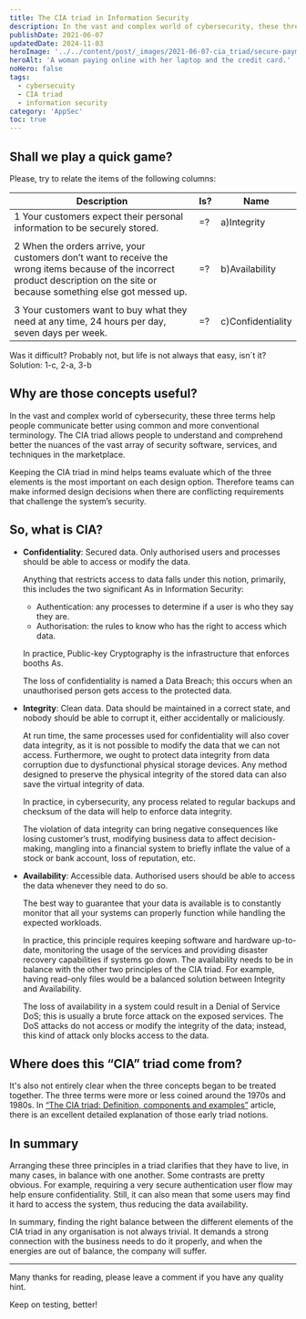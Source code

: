 ```yaml
---
title: The CIA triad in Information Security
description: In the vast and complex world of cybersecurity, these three terms help people communicate better using common and more conventional terminology.
publishDate: 2021-06-07
updatedDate: 2024-11-03
heroImage: '../../content/post/_images/2021-06-07-cia_triad/secure-payment.jpg'
heroAlt: 'A woman paying online with her laptop and the credit card.'
noHero: false
tags:
  - cybersecuity
  - CIA triad
  - information security
category: 'AppSec'
toc: true
---
```



## Shall we play a quick game? 

Please, try to relate the items of the following columns:

| Description | Is? | Name
 --- | --- | ---
1 Your customers expect their personal information to be securely stored. | =? | a)Integrity 
| |
2 When the orders arrive, your customers don’t want to receive the wrong items because of the incorrect product description on the site or because something else got messed up. | =? | b)Availability 
| | 
3 Your customers want to buy what they need at any time, 24 hours per day, seven days per week. | =? | c)Confidentiality


Was it difficult? Probably not, but life is not always that easy, isn´t it? Solution: 1-c, 2-a, 3-b


## Why are those concepts useful?
In the vast and complex world of cybersecurity, these three terms help people communicate better using common and more conventional terminology.  The CIA triad allows people to understand and comprehend better the nuances of the vast array of security software, services, and techniques in the marketplace.

Keeping the CIA triad in mind helps teams evaluate which of the three elements is the most important on each design option. Therefore teams can make informed design decisions when there are conflicting requirements that challenge the system’s security.

## So, what is CIA?

* **Confidentiality**: Secured data. Only authorised users and processes should be able to access or modify the data. 

  Anything that restricts access to data falls under this notion, primarily, this includes the two significant As in Information Security:
    * Authentication: any processes to determine if a user is who they say they are.
    * Authorisation: the rules to know who has the right to access which data.

  In practice, Public-key Cryptography is the infrastructure that enforces booths As. 

  The loss of confidentiality is named a Data Breach; this occurs when an unauthorised person gets access to the protected data.
  

* **Integrity**: Clean data. Data should be maintained in a correct state, and nobody should be able to corrupt it, either accidentally or maliciously.
  
  At run time, the same processes used for confidentiality will also cover data integrity, as it is not possible to modify the data that we can not access. Furthermore, we ought to protect data integrity from data corruption due to dysfunctional physical storage devices. Any method designed to preserve the physical integrity of the stored data can also save the virtual integrity of data.

  In practice, in cybersecurity, any process related to regular backups and checksum of the data will help to enforce data integrity.

  The violation of data integrity can bring negative consequences like losing customer’s trust, modifying business data to affect decision-making, mangling into a financial system to briefly inflate the value of a stock or bank account, loss of reputation, etc.


* **Availability**: Accessible data. Authorised users should be able to access the data whenever they need to do so.

  The best way to guarantee that your data is available is to constantly monitor that all your systems can properly function while handling the expected workloads.

  In practice, this principle requires keeping software and hardware up-to-date, monitoring the usage of the services and providing disaster recovery capabilities if systems go down. The availability needs to be in balance with the other two principles of the CIA triad. For example, having read-only files would be a balanced solution between Integrity and Availability.

  The loss of availability in a system could result in a Denial of Service DoS; this is usually a brute force attack on the exposed services. The DoS attacks do not access or modify the integrity of the data; instead, this kind of attack only blocks access to the data.   

## Where does this “CIA” triad come from?
It's also not entirely clear when the three concepts began to be treated together. The three terms were more or less coined around the 1970s and 1980s. In [“The CIA triad: Definition, components and examples”](https://www.csoonline.com/article/3519908/the-cia-triad-definition-components-and-examples.html) article, there is an excellent detailed explanation of those early triad notions.

## In summary
Arranging these three principles in a triad clarifies that they have to live, in many cases, in balance with one another. Some contrasts are pretty obvious. For example, requiring a very secure authentication user flow may help ensure confidentiality. Still, it can also mean that some users may find it hard to access the system, thus reducing the data availability.

In summary, finding the right balance between the different elements of the CIA triad in any organisation is not always trivial. It demands a strong connection with the business needs to do it properly, and when the energies are out of balance, the company will suffer.

------
Many thanks for reading, please leave a comment if you have any quality hint.

Keep on testing, better!
